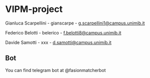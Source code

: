 # VIPM-project

Gianluca Scarpellini - gianscarpe - g.scarpellini1@campus.unimib.it

Federico Belotti - belerico - f.belotti8@campus.unimib.it

Davide Samotti - xxx - d.samotti@campus.unimib.it

## Bot
You can find telegram bot at @fasionmatcherbot